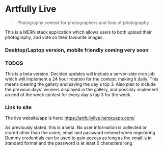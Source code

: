 # Artfully Live

> Photography contest for photographers and fans of photography

This is a MERN stack application which allows users to both upload their photography, and vote on their favourite images.

### Desktop/Laptop version, mobile friendly coming very soon

### TODOS

This is a beta version. Decided updates will include a server-side cron job which will implement a 24 hour rotation for the contest, making it daily. This means clearing the gallery and saving the day's top 3. Also plan to include the previous days' winners displayed in the gallery, and possibly implement an end of the week contest for every day's top 3 for the week.

### Link to site

The live website/app is here: https://artfullylive.herokuapp.com/

As previously stated, this is a beta. No user information is collected or stored other than the name, email and password entered when registering. Dummy credentials can be used to gain access as long as the email is in standard format and the password is at least 6 characters long.